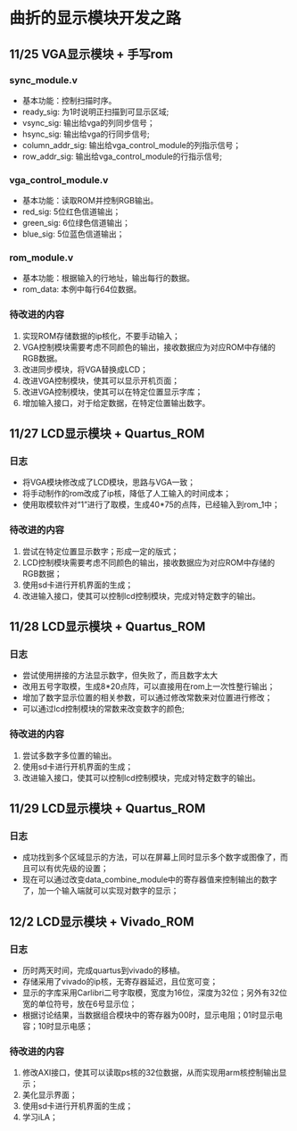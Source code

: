 # 曲折的显示模块开发之路
## 11/25 VGA显示模块 + 手写rom
### sync_module.v
* 基本功能：控制扫描时序。
* ready_sig: 为1时说明正扫描到可显示区域;
* vsync_sig: 输出给vga的列同步信号；
* hsync_sig: 输出给vga的行同步信号;
* column_addr_sig: 输出给vga_control_module的列指示信号；
* row_addr_sig: 输出给vga_control_module的行指示信号;

### vga_control_module.v
* 基本功能：读取ROM并控制RGB输出。
* red_sig: 5位红色信道输出；
* green_sig: 6位绿色信道输出；
* blue_sig: 5位蓝色信道输出；

### rom_module.v
* 基本功能：根据输入的行地址，输出每行的数据。
* rom_data: 本例中每行64位数据。

### 待改进的内容
1. 实现ROM存储数据的ip核化，不要手动输入；
2. VGA控制模块需要考虑不同颜色的输出，接收数据应为对应ROM中存储的RGB数据。
3. 改进同步模块，将VGA替换成LCD；
4. 改进VGA控制模块，使其可以显示开机页面；
5. 改进VGA控制模块，使其可以在特定位置显示字库；
6. 增加输入接口，对于给定数据，在特定位置输出数字。

## 11/27 LCD显示模块 + Quartus_ROM

### 日志
* 将VGA模块修改成了LCD模块，思路与VGA一致；
* 将手动制作的rom改成了ip核，降低了人工输入的时间成本；
* 使用取模软件对“1”进行了取模，生成40*75的点阵，已经输入到rom_1中；

### 待改进的内容
1. 尝试在特定位置显示数字；形成一定的版式；
2. LCD控制模块需要考虑不同颜色的输出，接收数据应为对应ROM中存储的RGB数据；
3. 使用sd卡进行开机界面的生成；
4. 改进输入接口，使其可以控制lcd控制模块，完成对特定数字的输出。

## 11/28 LCD显示模块 + Quartus_ROM

### 日志
* 尝试使用拼接的方法显示数字，但失败了，而且数字太大
* 改用五号字取模，生成8*20点阵，可以直接用在rom上一次性整行输出；
* 增加了数字显示位置的相关参数，可以通过修改常数来对位置进行修改；
* 可以通过lcd控制模块的常数来改变数字的颜色;

### 待改进的内容
1. 尝试多数字多位置的输出。
2. 使用sd卡进行开机界面的生成；
3. 改进输入接口，使其可以控制lcd控制模块，完成对特定数字的输出。

## 11/29 LCD显示模块 + Quartus_ROM

### 日志
* 成功找到多个区域显示的方法，可以在屏幕上同时显示多个数字或图像了，而且可以有优先级的设置；
* 现在可以通过改变data_combine_module中的寄存器值来控制输出的数字了，加一个输入端就可以实现对数字的显示；

## 12/2 LCD显示模块 + Vivado_ROM

### 日志
* 历时两天时间，完成quartus到vivado的移植。
* 存储采用了vivado的ip核，无寄存器延迟，且位宽可变；
* 显示的字库采用Carlibri二号字取模，宽度为16位，深度为32位；另外有32位宽的单位符号，放在6号显示位；
* 根据讨论结果，当数据组合模块中的寄存器为00时，显示电阻；01时显示电容；10时显示电感；

### 待改进的内容
1. 修改AXI接口，使其可以读取ps核的32位数据，从而实现用arm核控制输出显示；
2. 美化显示界面；
3. 使用sd卡进行开机界面的生成；
4. 学习iLA；